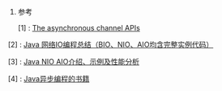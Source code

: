 1. 参考

   [1] : [The asynchronous channel APIs](<https://www.ibm.com/developerworks/library/j-nio2-1/index.html>)

​       [2] : [Java 网络IO编程总结（BIO、NIO、AIO均含完整实例代码）](<https://blog.csdn.net/anxpp/article/details/51512200>)

​       [3] : [Java NIO AIO介绍、示例及性能分析](<https://blog.csdn.net/dkfajsldfsdfsd/article/details/89225098>)

​      [4] : [Java异步编程的书籍](<http://ifeve.com/async-program/>)

